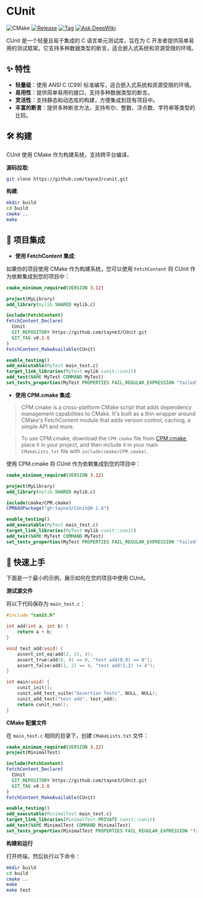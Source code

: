 # CUnit

![CMake](https://img.shields.io/badge/CMake-3.12%2B-brightgreen?logo=cmake&logoColor=white)
[![Release](https://img.shields.io/github/v/release/tayne3/CUnit?include_prereleases&label=release&logo=github&logoColor=white)](https://github.com/tayne3/CUnit/releases)
[![Tag](https://img.shields.io/github/v/tag/tayne3/CUnit?color=%23ff8936&style=flat-square&logo=git&logoColor=white)](https://github.com/tayne3/CUnit/tags)
[![Ask DeepWiki](https://deepwiki.com/badge.svg)](https://deepwiki.com/tayne3/CUnit)

CUnit 是一个轻量且易于集成的 C 语言单元测试库，旨在为 C 开发者提供简单易用的测试框架。它支持多种数据类型的断言，适合嵌入式系统和资源受限的环境。

## ✨ 特性

- **轻量级**：使用 ANSI C (C99) 标准编写，适合嵌入式系统和资源受限的环境。
- **易用性**：提供简单易用的接口，支持多种数据类型的断言。
- **灵活性**：支持静态和动态库的构建，方便集成到现有项目中。
- **丰富的断言**：提供多种断言方法，支持布尔、整数、浮点数、字符串等类型的比较。

## 🛠️ 构建

CUnit 使用 CMake 作为构建系统，支持跨平台编译。

**源码拉取**:

```sh
git clone https://github.com/tayne3/cunit.git
```

**构建**:

```sh
mkdir build
cd build
cmake ..
make
```

## 🔗 项目集成

- **使用 FetchContent 集成**:

如果你的项目使用 CMake 作为构建系统，您可以使用 `FetchContent` 将 CUnit 作为依赖集成到您的项目中：

```cmake
cmake_minimum_required(VERSION 3.12)

project(MyLibrary)
add_library(mylib SHARED mylib.c)

include(FetchContent)
FetchContent_Declare(
  CUnit
  GIT_REPOSITORY https://github.com/tayne3/CUnit.git
  GIT_TAG v0.1.6
)
FetchContent_MakeAvailable(CUnit)

enable_testing()
add_executable(MyTest main_test.c)
target_link_libraries(MyTest mylib cunit::cunit)
add_test(NAME MyTest COMMAND MyTest)
set_tests_properties(MyTest PROPERTIES FAIL_REGULAR_EXPRESSION "failed")
```

- **使用 CPM.cmake 集成**:

> CPM.cmake is a cross-platform CMake script that adds dependency management capabilities to CMake. It's built as a thin wrapper around CMake's FetchContent module that adds version control, caching, a simple API and more.

> To use CPM.cmake, download the `CPM.cmake` file from [CPM.cmake](https://github.com/cpm-cmake/CPM.cmake/releases/latest), place it in your project, and then include it in your main `CMakeLists.txt` file with `include(cmake/CPM.cmake)`.

使用 CPM.cmake 将 CUnit 作为依赖集成到您的项目中：

```cmake
cmake_minimum_required(VERSION 3.12)

project(MyLibrary)
add_library(mylib SHARED mylib.c)

include(cmake/CPM.cmake)
CPMAddPackage("gh:tayne3/CUnit@0.1.6")

enable_testing()
add_executable(MyTest main_test.c)
target_link_libraries(MyTest mylib cunit::cunit)
add_test(NAME MyTest COMMAND MyTest)
set_tests_properties(MyTest PROPERTIES FAIL_REGULAR_EXPRESSION "failed")
```

## 🚀 快速上手

下面是一个最小的示例，展示如何在您的项目中使用 CUnit。

**测试源文件**

将以下代码保存为 `main_test.c`：

```c
#include "cunit.h"

int add(int a, int b) {
    return a + b;
}

void test_add(void) {
    assert_int_eq(add(2, 2), 4);
    assert_true(add(0, 0) == 0, "test add(0,0) == 0");
    assert_false(add(1, 2) == 4, "test add(1,2) != 4");
}

int main(void) {
    cunit_init();
    cunit_add_test_suite("Assertion Tests", NULL, NULL);
    cunit_add_test("test add", test_add);
    return cunit_run();
}
```

**CMake 配置文件**

在 `main_test.c` 相同的目录下，创建 `CMakeLists.txt` 文件：

```cmake
cmake_minimum_required(VERSION 3.12)
project(MinimalTest)

include(FetchContent)
FetchContent_Declare(
  CUnit
  GIT_REPOSITORY https://github.com/tayne3/CUnit.git
  GIT_TAG v0.1.6
)
FetchContent_MakeAvailable(CUnit)

enable_testing()
add_executable(MinimalTest main_test.c)
target_link_libraries(MinimalTest PRIVATE cunit::cunit)
add_test(NAME MinimalTest COMMAND MinimalTest)
set_tests_properties(MinimalTest PROPERTIES FAIL_REGULAR_EXPRESSION "failed")
```

**构建和运行**

打开终端，然后执行以下命令：

```sh
mkdir build
cd build
cmake ..
make
make test
```
